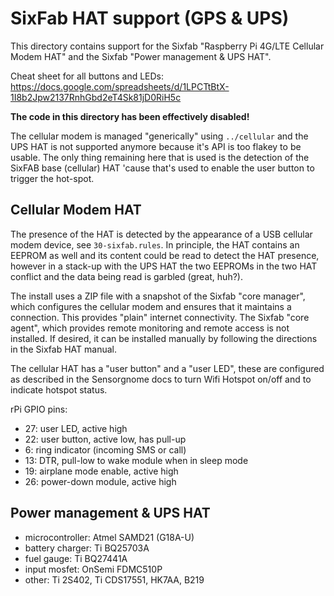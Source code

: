 SixFab HAT support (GPS & UPS)
============================

This directory contains support for the Sixfab "Raspberry Pi 4G/LTE Cellular Modem HAT" and
the Sixfab "Power management & UPS HAT".

Cheat sheet for all buttons and LEDs:
https://docs.google.com/spreadsheets/d/1LPCTtBtX-1I8b2Jpw2137RnhGbd2eT4Sk81jD0RiH5c


**The code in this directory has been effectively disabled!**

The cellular modem is managed "generically" using `../cellular` and the UPS HAT is not supported
anymore because it's API is too flakey to be usable. The only thing remaining here that is used
is the detection of the SixFAB base (cellular) HAT 'cause that's used to enable the user button
to trigger the hot-spot.

Cellular Modem HAT
-----------------

The presence of the HAT is detected by the appearance of a USB cellular modem device, see
`30-sixfab.rules`. In principle, the HAT contains an EEPROM as well and its content could be
read to detect the HAT presence, however in a stack-up with the UPS HAT the two EEPROMs in the
two HAT conflict and the data being read is garbled (great, huh?).

The install uses a ZIP file with a snapshot of the Sixfab "core manager", which configures the
cellular modem and ensures that it maintains a connection. This provides "plain" internet
connectivity. The Sixfab "core agent", which provides remote monitoring and remote access
is not installed. If desired, it can be installed manually by following the directions in the
Sixfab HAT manual.

The cellular HAT has a "user button" and a "user LED", these are configured as described in the
Sensorgnome docs to turn Wifi Hotspot on/off and to indicate hotspot status.

rPi GPIO pins:
- 27: user LED, active high
- 22: user button, active low, has pull-up
- 6: ring indicator (incoming SMS or call)
- 13: DTR, pull-low to wake module when in sleep mode
- 19: airplane mode enable, active high
- 26: power-down module, active high

Power management & UPS HAT
-------------------------

- microcontroller: Atmel SAMD21 (G18A-U)
- battery charger: Ti BQ25703A
- fuel gauge: Ti BQ27441A
- input mosfet: OnSemi FDMC510P
- other: Ti 2S402, Ti CDS17551, HK7AA, B219
